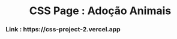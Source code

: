 <h1 align="center">CSS Page : Adoção Animais</h1>

<p align="center">
  <h3>
  Link : https://css-project-2.vercel.app
  </h3>
</p>
